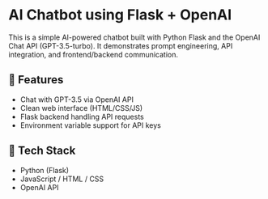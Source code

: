 # AI Chatbot using Flask + OpenAI

This is a simple AI-powered chatbot built with Python Flask and the OpenAI Chat API (GPT-3.5-turbo). It demonstrates prompt engineering, API integration, and frontend/backend communication.

## 🔧 Features
- Chat with GPT-3.5 via OpenAI API
- Clean web interface (HTML/CSS/JS)
- Flask backend handling API requests
- Environment variable support for API keys

## 🚀 Tech Stack
- Python (Flask)
- JavaScript / HTML / CSS
- OpenAI API